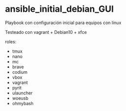 # ansible_initial_debian_GUI

Playbook con configuración inicial para equipos con linux

Testeado con vagrant + Debian10 + xfce 

roles:	 
- tmux
- nano
- mc
- brave
- codium
- vbox
- vagrant
- pyrit
- ulauncher
- woeusb
- ohmybash
